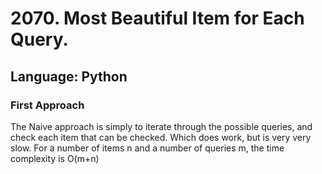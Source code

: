 # 2070. Most Beautiful Item for Each Query.
## Language: Python

### First Approach

The Naive approach is simply to iterate through the possible queries, and check each item that can be checked. Which does work, but is very very slow. For a number of items n and a number of queries m, the time complexity is O(m+n)
